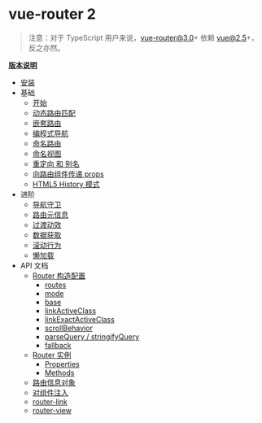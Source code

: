 # vue-router 2

> 注意：对于 TypeScript 用户来说，vue-router@3.0+ 依赖 vue@2.5+，反之亦然。

**[版本说明](https://github.com/vuejs/vue-router/releases)**

- [安装](installation.md)
- 基础
  - [开始](essentials/getting-started.md)
  - [动态路由匹配](essentials/dynamic-matching.md)
  - [嵌套路由](essentials/nested-routes.md)
  - [编程式导航](essentials/navigation.md)
  - [命名路由](essentials/named-routes.md)
  - [命名视图](essentials/named-views.md)
  - [重定向 和 别名](essentials/redirect-and-alias.md)
  - [向路由组件传递 props](essentials/passing-props.md)
  - [HTML5 History 模式](essentials/history-mode.md)
- 进阶
  - [导航守卫](advanced/navigation-guards.md)
  - [路由元信息](advanced/meta.md)
  - [过渡动效](advanced/transitions.md)
  - [数据获取](advanced/data-fetching.md)
  - [滚动行为](advanced/scroll-behavior.md)
  - [懒加载](advanced/lazy-loading.md)
- API 文档
  - [Router 构造配置](api/options.md)
    - [routes](api/options.md#routes)
    - [mode](api/options.md#mode)
    - [base](api/options.md#base)
    - [linkActiveClass](api/options.md#linkactiveclass)
    - [linkExactActiveClass](api/options.md#linkexactactiveclass)
    - [scrollBehavior](api/options.md#scrollbehavior)
    - [parseQuery / stringifyQuery](api/options.md#parsequery--stringifyquery)
    - [fallback](api/options.md#fallback)
  - [Router 实例](api/router-instance.md)
    - [Properties](api/router-instance.md#properties)
    - [Methods](api/router-instance.md#methods)
  - [路由信息对象](api/route-object.md)
  - [对组件注入](api/component-injections.md)
  - [router-link](api/router-link.md)
  - [router-view](api/router-view.md)
